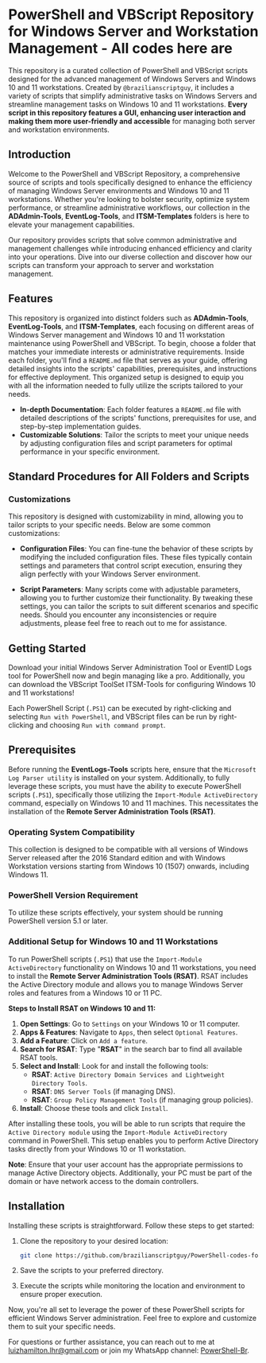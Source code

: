 # PowerShell and VBScript Repository for Windows Server and Workstation Management - All codes here are 

This repository is a curated collection of PowerShell and VBScript scripts designed for the advanced management of Windows Servers and Windows 10 and 11 workstations. Created by `@brazilianscriptguy`, it includes a variety of scripts that simplify administrative tasks on Windows Servers and streamline management tasks on Windows 10 and 11 workstations. **Every script in this repository features a GUI, enhancing user interaction and making them more user-friendly and accessible** for managing both server and workstation environments.

## Introduction

Welcome to the PowerShell and VBScript Repository, a comprehensive source of scripts and tools specifically designed to enhance the efficiency of managing Windows Server environments and Windows 10 and 11 workstations. Whether you're looking to bolster security, optimize system performance, or streamline administrative workflows, our collection in the **ADAdmin-Tools**, **EventLog-Tools**, and **ITSM-Templates** folders is here to elevate your management capabilities.

Our repository provides scripts that solve common administrative and management challenges while introducing enhanced efficiency and clarity into your operations. Dive into our diverse collection and discover how our scripts can transform your approach to server and workstation management.

## Features

This repository is organized into distinct folders such as **ADAdmin-Tools**, **EventLog-Tools**, and **ITSM-Templates**, each focusing on different areas of Windows Server management and Windows 10 and 11 workstation maintenance using PowerShell and VBScript. To begin, choose a folder that matches your immediate interests or administrative requirements. Inside each folder, you'll find a `README.md` file that serves as your guide, offering detailed insights into the scripts' capabilities, prerequisites, and instructions for effective deployment. This organized setup is designed to equip you with all the information needed to fully utilize the scripts tailored to your needs.

- **In-depth Documentation**: Each folder features a `README.md` file with detailed descriptions of the scripts' functions, prerequisites for use, and step-by-step implementation guides.
- **Customizable Solutions**: Tailor the scripts to meet your unique needs by adjusting configuration files and script parameters for optimal performance in your specific environment.

## Standard Procedures for All Folders and Scripts

### Customizations

This repository is designed with customizability in mind, allowing you to tailor scripts to your specific needs. Below are some common customizations:

- **Configuration Files**: You can fine-tune the behavior of these scripts by modifying the included configuration files. These files typically contain settings and parameters that control script execution, ensuring they align perfectly with your Windows Server environment.

- **Script Parameters**: Many scripts come with adjustable parameters, allowing you to further customize their functionality. By tweaking these settings, you can tailor the scripts to suit different scenarios and specific needs. Should you encounter any inconsistencies or require adjustments, please feel free to reach out to me for assistance.

## Getting Started

Download your initial Windows Server Administration Tool or EventID Logs tool for PowerShell now and begin managing like a pro. Additionally, you can download the VBScript ToolSet ITSM-Tools for configuring Windows 10 and 11 workstations!

Each PowerShell Script (`.PS1`) can be executed by right-clicking and selecting `Run with PowerShell`, and VBScript files can be run by right-clicking and choosing `Run with command prompt`.

## Prerequisites

Before running the **EventLogs-Tools** scripts here, ensure that the `Microsoft Log Parser utility` is installed on your system. Additionally, to fully leverage these scripts, you must have the ability to execute PowerShell scripts (`.PS1`), specifically those utilizing the `Import-Module ActiveDirectory` command, especially on Windows 10 and 11 machines. This necessitates the installation of the **Remote Server Administration Tools (RSAT)**.

### Operating System Compatibility

This collection is designed to be compatible with all versions of Windows Server released after the 2016 Standard edition and with Windows Workstation versions starting from Windows 10 (1507) onwards, including Windows 11.

### PowerShell Version Requirement

To utilize these scripts effectively, your system should be running PowerShell version 5.1 or later.

### Additional Setup for Windows 10 and 11 Workstations

To run PowerShell scripts (`.PS1`) that use the `Import-Module ActiveDirectory` functionality on Windows 10 and 11 workstations, you need to install the **Remote Server Administration Tools (RSAT)**. RSAT includes the Active Directory module and allows you to manage Windows Server roles and features from a Windows 10 or 11 PC.

**Steps to Install RSAT on Windows 10 and 11:**

1. **Open Settings**: Go to `Settings` on your Windows 10 or 11 computer.
2. **Apps & Features**: Navigate to `Apps`, then select `Optional Features`.
3. **Add a Feature**: Click on `Add a feature`.
4. **Search for RSAT**: Type "**RSAT**" in the search bar to find all available RSAT tools.
5. **Select and Install**: Look for and install the following tools:
    - **RSAT**: `Active Directory Domain Services and Lightweight Directory Tools`.
    - **RSAT**: `DNS Server Tools` (if managing DNS).
    - **RSAT**: `Group Policy Management Tools` (if managing group policies).
6. **Install**: Choose these tools and click `Install`.

After installing these tools, you will be able to run scripts that require the `Active Directory module` using the `Import-Module ActiveDirectory` command in PowerShell. This setup enables you to perform Active Directory tasks directly from your Windows 10 or 11 workstation.

**Note**: Ensure that your user account has the appropriate permissions to manage Active Directory objects. Additionally, your PC must be part of the domain or have network access to the domain controllers.

## Installation

Installing these scripts is straightforward. Follow these steps to get started:

1. Clone the repository to your desired location:

   ```bash
   git clone https://github.com/brazilianscriptguy/PowerShell-codes-for-Windows-Server-Administrators.git
   ```

2. Save the scripts to your preferred directory.

3. Execute the scripts while monitoring the location and environment to ensure proper execution.

Now, you're all set to leverage the power of these PowerShell scripts for efficient Windows Server administration. Feel free to explore and customize them to suit your specific needs.

For questions or further assistance, you can reach out to me at luizhamilton.lhr@gmail.com or join my WhatsApp channel: [PowerShell-Br](https://whatsapp.com/channel/0029VaEgqC50G0XZV1k4Mb1c).
